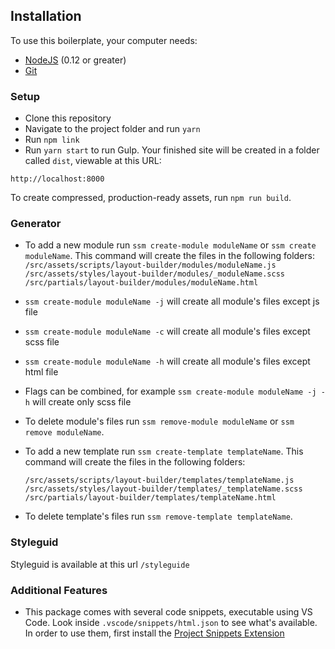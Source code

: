 ## Installation

To use this boilerplate, your computer needs:

- [NodeJS](https://nodejs.org/en/) (0.12 or greater)
- [Git](https://git-scm.com/)

### Setup

- Clone this repository
- Navigate to the project folder and run `yarn`
- Run `npm link`
- Run `yarn start` to run Gulp. Your finished site will be created in a folder called `dist`, viewable at this URL:

```
http://localhost:8000
```

To create compressed, production-ready assets, run `npm run build`.

### Generator

- To add a new module run `ssm create-module moduleName` or `ssm create moduleName`. This command will create the files in the following folders:
   `/src/assets/scripts/layout-builder/modules/moduleName.js`
   `/src/assets/styles/layout-builder/modules/_moduleName.scss`
   `/src/partials/layout-builder/modules/moduleName.html`

- `ssm create-module moduleName -j` will create all module's files except js file
- `ssm create-module moduleName -c` will create all module's files except scss file
- `ssm create-module moduleName -h` will create all module's files except html file
- Flags can be combined, for example `ssm create-module moduleName -j -h` will create only scss file

- To delete module's files run `ssm remove-module moduleName` or `ssm remove moduleName`. 

- To add a new template run `ssm create-template templateName`. This command will create the files in the following folders:

   `/src/assets/scripts/layout-builder/templates/templateName.js`
   `/src/assets/styles/layout-builder/templates/_templateName.scss`
   `/src/partials/layout-builder/templates/templateName.html`

- To delete template's files run `ssm remove-template templateName`. 

### Styleguid

Styleguid is available at this url ```/styleguide```

### Additional Features

- This package comes with several code snippets, executable using VS Code. Look inside `.vscode/snippets/html.json` to see what's available. In order to use them, first install the [Project Snippets Extension](https://marketplace.visualstudio.com/items?itemName=rebornix.project-snippets#overview)


